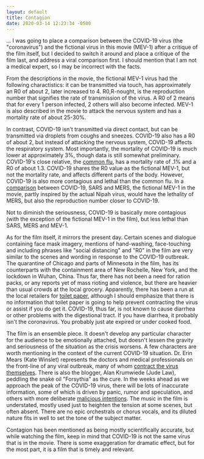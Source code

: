 ```yaml
---
layout: default
title: Contagion
date: 2020-03-14 12:23:34 -0500
---
```


... I was going to place a comparison between the COVID-19 virus (the "coronavirus") and the fictional virus in this movie (MEV-1) after a critique of the film itself, but I decided to switch it around and place a critique of the film last, and address a viral comparison first. I should mention that I am not a medical expert, so I may be incorrect with the facts.

From the descriptions in the movie, the fictional MEV-1 virus had the following charactistics: it can be transmitted via touch, has approximately an R0 of about 2, later increased to 4. R0,R-nought, is the reproduction number that signifies the rate of transmission of the virus. A R0 of 2 means that for every 1 person infected, 2 others will also become infected. MEV-1 is also described in the movie to attack the nervous system and has a mortality rate of about 25-30%. 

In contrast, COVID-19 isn't transmitted via direct contact, but can be transmitted via droplets from coughs and sneezes. COVID-19 also has a R0 of about 2, but instead of attacking the nervous system, COVID-19 affects the respiratory system. Most importantly, the mortality of COVID-19 is much lower at approximately 3%, though data is still somewhat preliminary. COVID-19's close relative, the [common flu](https://www.livescience.com/new-coronavirus-compare-with-flu.html), has a mortality rate of .1% and a R0 of about 1.3. COVID-19 shares the R0 value as the fictional MEV-1, but not the mortality rate, and affects different parts of the body. However, COVID-19 is also more contagious and lethal than the common flu. In a [comparison](https://www.nbcnews.com/health/health-news/coronavirus-diseases-comparing-covid-19-sars-mers-numbers-n1150321) between COVID-19, SARS and MERS, the fictional MEV-1 in the movie, partly inspired by the actual Nipah virus, would have the lethality of MERS, but also the reproduction number closer to COVID-19. 

Not to diminish the seriousness, COVID-19 is basically more contagious (with the exception of the fictional MEV-1 in the film), but less lethal than SARS, MERS and MEV-1.

As for the film itself, it mirrors the present day. Certain scenes and dialogue containing face mask imagery, mentions of hand-washing, face-touching and including phrases like "social distancing" and "R0" in the film are very similar to the scenes and wording in response to the COVID-19 outbreak. The quarantine of Chicago and parts of Minnesota in the film, has its counterparts with the containment area of New Rochelle, New York, and the lockdown in Wuhan, China. Thus far, there has not been a need for ration packs, or any reports yet of mass rioting and violence, but there are heavier than usual crowds at the local grocery. Apparently, there has been a run at the local retailers for [toilet paper](https://www.cnn.com/2020/03/09/health/toilet-paper-shortages-novel-coronavirus-trnd/index.html), although I should emphasize that there is no information that toilet paper is going to help prevent contracting the virus or assist if you do get it. COVID-19, thus far, is not known to cause diarrhea or other problems with the digestional tract. If you have diarrhea, it probably isn't the coronavirus. You probably just ate expired or under cooked food.

The film is an ensemble piece. It doesn't develop any particular character for the audience to be emotionally attached, but doesn't lessen the gravity and seriousness of the situation as the crisis worsens. A few characters are worth mentioning in the context of the current COVID-19 situation. Dr. Erin Mears (Kate Winslet) represents the doctors and medical professionals on the front-line of any viral outbreak, many of whom [contract the virus themselves](https://www.nytimes.com/interactive/2020/03/13/world/asia/coronavirus-death-life.html). There is also the blogger, Alan Krumwiede (Jude Law), peddling the snake oil "Forsythia" as the cure. In the weeks ahead as we approach the peak of the COVID-19 virus, there will be lots of inaccurate information, some of which is driven by panic, rumor and speculation, and others with more deliberate [malicious intentions](https://thecyberwire.com/newsletters/daily-briefing/9/50). The music in the film is understated, mostly used just to heighten the tension at some scenes, but often absent. There are no epic orchestrals or chorus vocals, and its diluted nature fits in well to set the tone of the subject matter.

Contagion has been mentioned as being mostly scientifically accurate, but while watching the film, keep in mind that COVID-19 is not the same virus that is in the movie. There is some exaggeration for dramatic effect, but for the most part, it is a film that is timely and relevant. 





